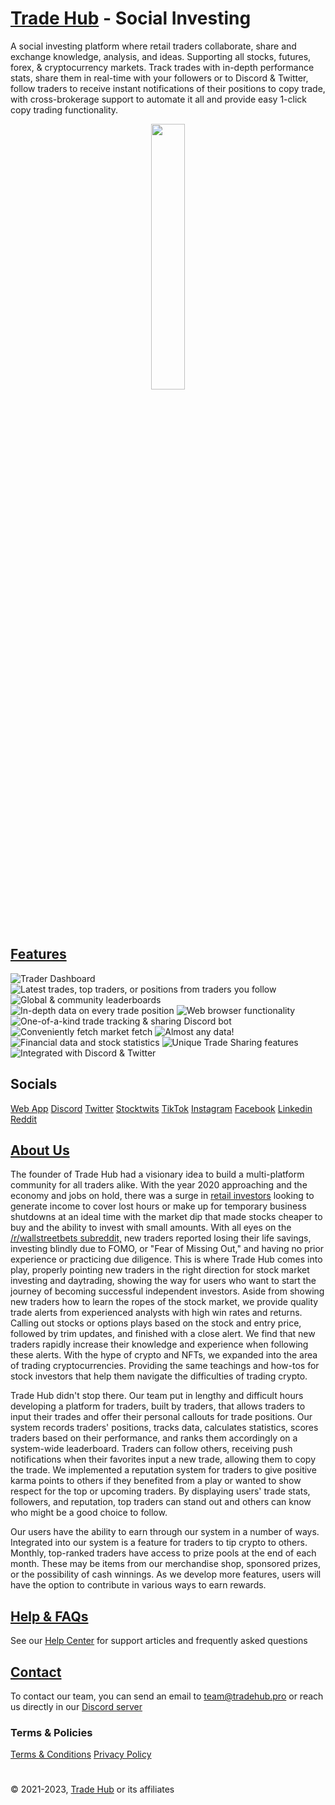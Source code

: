 # [Trade Hub](https://tradehub.pro) - Social Investing

A social investing platform where retail traders collaborate, share and exchange knowledge, analysis, and ideas. Supporting all stocks, futures, forex, & cryptocurrency markets. Track trades with in-depth performance stats, share them in real-time with your followers or to Discord & Twitter, follow traders to receive instant notifications of their positions to copy trade, with cross-brokerage support to automate it all and provide easy 1-click copy trading functionality.

<p align="center" width="100%">
    <img width="33%" src="https://thetradehub.net/img/logo.png">
</p>


## [Features](https://thetradehub.net/features)

![Trader Dashboard](https://i.imgur.com/jFwPCUx.png)
![Latest trades, top traders, or positions from traders you follow](https://i.imgur.com/YIkYhOE.png)
![Global & community leaderboards](https://i.imgur.com/w8fsDNl.png)
![In-depth data on every trade position](https://i.imgur.com/8kqOrCH.png)
![Web browser functionality](https://i.imgur.com/iCgWDry.png)
![One-of-a-kind trade tracking & sharing Discord bot](https://i.imgur.com/kBmr2fI.png)
![Conveniently fetch market fetch](https://i.imgur.com/dYIudVA.png)
![Almost any data!](https://i.imgur.com/VwjOvSr.png)
![Financial data and stock statistics](https://i.imgur.com/wW314MR.png)
![Unique Trade Sharing features](https://i.imgur.com/6Syckdj.png)
![Integrated with Discord & Twitter](https://i.imgur.com/2Lqzayu.png)

## Socials

[Web App](https://tradehub.pro)
[Discord](https://thetradehub.net/discord)
[Twitter](https://thetradehub.net/twitter)
[Stocktwits](https://thetradehub.net/stocktwits)
[TikTok](https://thetradehub.net/tiktok)
[Instagram](https://thetradehub.net/instagram)
[Facebook](https://thetradehub.net/facebook)
[Linkedin](https://thetradehub.net/linkedin)
[Reddit](https://thetradehub.net/reddit)

## [About Us](https://thetradehub.net/info/about)

The founder of Trade Hub had a visionary idea to build a multi-platform community for all traders alike. With the year 2020 approaching and the economy and jobs on hold, there was a surge in  [retail investors](https://www.investopedia.com/terms/r/retailinvestor.asp)  looking to generate income to cover lost hours or make up for temporary business shutdowns at an ideal time with the market dip that made stocks cheaper to buy and the ability to invest with small amounts. With all eyes on the [/r/wallstreetbets subreddit,](https://theprint.in/theprint-essential/the-gamestop-story-how-a-group-of-investors-on-reddit-gave-wall-street-a-wild-week/595181/)  new traders reported losing their life savings, investing blindly due to FOMO, or "Fear of Missing Out," and having no prior experience or practicing due diligence. This is where Trade Hub comes into play, properly pointing new traders in the right direction for stock market investing and daytrading, showing the way for users who want to start the journey of becoming successful independent investors. Aside from showing new traders how to learn the ropes of the stock market, we provide quality trade alerts from experienced analysts with high win rates and returns. Calling out stocks or options plays based on the stock and entry price, followed by trim updates, and finished with a close alert. We find that new traders rapidly increase their knowledge and experience when following these alerts. With the hype of crypto and NFTs, we expanded into the area of trading cryptocurrencies. Providing the same teachings and how-tos for stock investors that help them navigate the difficulties of trading crypto.  
  
Trade Hub didn't stop there. Our team put in lengthy and difficult hours developing a platform for traders, built by traders, that allows traders to input their trades and offer their personal callouts for trade positions. Our system records traders' positions, tracks data, calculates statistics, scores traders based on their performance, and ranks them accordingly on a system-wide leaderboard. Traders can follow others, receiving push notifications when their favorites input a new trade, allowing them to copy the trade. We implemented a reputation system for traders to give positive karma points to others if they benefited from a play or wanted to show respect for the top or upcoming traders. By displaying users' trade stats, followers, and reputation, top traders can stand out and others can know who might be a good choice to follow.  
  
Our users have the ability to earn through our system in a number of ways. Integrated into our system is a feature for traders to tip crypto to others. Monthly, top-ranked traders have access to prize pools at the end of each month. These may be items from our merchandise shop, sponsored prizes, or the possibility of cash winnings. As we develop more features, users will have the option to contribute in various ways to earn rewards.


## [Help & FAQs](https://thetradehub.net/help)
See our [Help Center](https://thetradehub.net/help) for support articles and frequently asked questions

## [Contact](mailto:team@tradehub.pro)
To contact our team, you can send an email to team@tradehub.pro or reach us directly in our [Discord server](https://thetradehub.net/discord)


### Terms & Policies

[Terms & Conditions](https://thetradehub.net/info/terms)
[Privacy Policy](https://thetradehub.net/info/privacy)

#
© 2021-2023, [Trade Hub](https://thetradehub.net) or its affiliates

